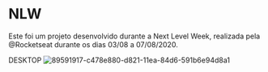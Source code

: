 # NLW

Este foi um projeto desenvolvido durante a Next Level Week, realizada pela @Rocketseat durante os dias 03/08 a 07/08/2020.

DESKTOP
![89591917-c478e880-d821-11ea-84d6-591b6e94d8a1](https://user-images.githubusercontent.com/69088071/89740508-8ec14300-da5f-11ea-9942-23cee591daed.png)
